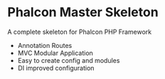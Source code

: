 # Phalcon Master Skeleton
A complete skeleton for Phalcon PHP Framework

- Annotation Routes
- MVC Modular Application
- Easy to create config and modules
- DI improved configuration
